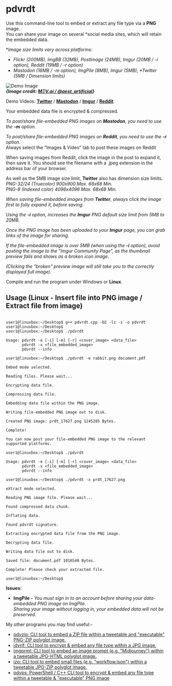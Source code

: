 # pdvrdt
Use this command-line tool to embed or extract any file type via a **PNG** image.  
You can share your image on several *social media sites, which will retain the embedded data. 

**Image size limits vary across platforms:*

* *Flickr (200MB), ImgBB (32MB), PostImage (24MB), Imgur (20MB / -i option), Reddit (19MB / -r option)*
* *Mastodon (16MB / -m option), ImgPile (8MB), Imgur (5MB), \*Twitter (5MB / Dimension limits)*

![Demo Image](https://github.com/CleasbyCode/pdvrdt/blob/main/demo_image/pdv_13421_img.png)  
***{Image credit: [MΞV.ai / @aest_artificial](https://twitter.com/aest_artificial)}***  

Demo Videos: [**Twitter**](https://youtu.be/wSkP7LU7woQ) / [**Mastodon**](https://youtu.be/2giS6rP8dvI) / [**Imgur**](https://youtu.be/RUHlQUm14iM) / [**Reddit**](https://youtu.be/7-ZbXv8NqA0)

Your embedded data file is encrypted & compressed.

*To post/share file-embedded PNG images on **Mastodon**, you need to use the **-m** option.*  

*To post/share file-embedded PNG images on **Reddit**, you need to use the **-r** option.*  
Always select the "Images & Video" tab to post these images on Reddit

When saving images from Reddit, click the image in the post to expand it, then save it.
You should see the filename with a .jpeg extension in the address bar of your browser.

As well as the 5MB image size limit, **Twitter** also has dimension size limits.  
*PNG-32/24 (Truecolor) 900x900 Max. 68x68 Min.*  
*PNG-8 (Indexed color) 4096x4096 Max. 68x68 Min.*  

*When saving file-embedded images from **Twitter**, always click the image first to fully expand it, before saving.*

*Using the **-i** option, increases the **Imgur** PNG default size limit from 5MB to 20MB.*

*Once the PNG image has been uploaded to your **Imgur** page, you can grab links of the image for sharing.*

*If the file-embedded image is over 5MB (when using the **-i** option), avoid posting the image to
the "*Imgur Community Page*", as the thumbnail preview fails and shows as a broken icon image.*

*(Clicking the "*broken*" preview image will still take you to the correctly displayed full image).*

Compile and run the program under Windows or **Linux**.

## Usage (Linux - Insert file into PNG image / Extract file from image)

```console

user1@linuxbox:~/Desktop$ g++ pdvrdt.cpp -O2 -lz -s -o pdvrdt
user1@linuxbox:~/Desktop$
user1@linuxbox:~/Desktop$ ./pdvrdt 

Usage: pdvrdt -e [-i] [-m] [-r] <cover_image> <data_file>  
       pdvrdt -x <file_embedded_image>  
       pdvrdt --info

user1@linuxbox:~/Desktop$ ./pdvrdt -e rabbit.png document.pdf
  
Embed mode selected.

Reading files. Please wait...

Encrypting data file.

Compressing data file.

Embedding data file within the PNG image.

Writing file-embedded PNG image out to disk.

Created PNG image: prdt_17627.png 1245285 Bytes.

Complete!

You can now post your file-embedded PNG image to the relevant supported platforms.

user1@linuxbox:~/Desktop$ ./pdvrdt

Usage: pdvrdt -e [-i] [-m] [-r] <cover_image> <data_file>  
       pdvrdt -x <file_embedded_image>  
       pdvrdt --info
        
user1@linuxbox:~/Desktop$ ./pdvrdt -x prdt_17627.png

eXtract mode selected.

Reading PNG image file. Please wait...

Found compressed data chunk.

Inflating data.

Found pdvrdt signature.

Extracting encrypted data file from the PNG image.

Decrypting data file.

Writing data file out to disk.

Saved file: document.pdf 1016540 Bytes.

Complete! Please check your extracted file.
  
user1@linuxbox:~/Desktop$ 

```
**Issues:**
* **ImgPile -** *You must sign in to an account before sharing your data-embedded PNG image on ImgPile*.  
		*Sharing your image without logging in, your embedded data will not be preserved.*

 My other programs you may find useful:-
 
* [pdvzip: CLI tool to embed a ZIP file within a tweetable and "executable" PNG-ZIP polyglot image.](https://github.com/CleasbyCode/pdvzip)
* [jdvrif: CLI tool to encrypt & embed any file type within a JPG image.](https://github.com/CleasbyCode/jdvrif)
* [imgprmt: CLI tool to embed an image prompt (e.g. "Midjourney") within a tweetable JPG-HTML polyglot image.](https://github.com/CleasbyCode/imgprmt)
* [jzp: CLI tool to embed small files (e.g. "workflow.json") within a tweetable JPG-ZIP polyglot image.](https://github.com/CleasbyCode/jzp)  
* [pdvps: PowerShell / C++ CLI tool to encrypt & embed any file type within a tweetable & "executable" PNG image](https://github.com/CleasbyCode/pdvps)

##
